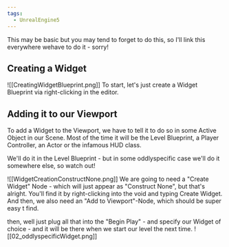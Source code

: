 ```yaml
---
tags:
  - UnrealEngine5
---
```


This may be basic but you may tend to forget to do this, so I'll link this everywhere wehave to do it - sorry!

## Creating a Widget
![[CreatingWidgetBlueprint.png]]
To start, let's just create a Widget Blueprint via right-clicking in the editor. 

## Adding it to our Viewport
To add a Widget to the Viewport, we have to tell it to do so in some Active Object in our Scene. Most of the time it will be the Level Blueprint, a Player Controller, an Actor or the infamous HUD class. 

We'll do it in the Level Blueprint - but in some oddlyspecific case we'll do it somewhere else, so watch out! 

![[WidgetCreationConstructNone.png]]
We are going to need a "Create Widget" Node - which will just appear as "Construct None", but that's alright. You'll find it by right-clicking into the void and typing Create Widget. And then, we also need an "Add to Viewport"-Node, which should be super easy t find. 

then, well just plug all that into the "Begin Play" - and specify our Widget of choice - and it will be there when we start our level the next time. 
![[02_oddlyspecificWidget.png]]
